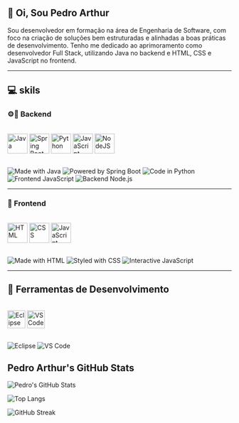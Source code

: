 ##  👋 Oi, Sou Pedro Arthur  

Sou desenvolvedor em formação na área de Engenharia de Software, com foco na criação de soluções bem estruturadas e alinhadas a boas práticas de desenvolvimento.
Tenho me dedicado ao aprimoramento como desenvolvedor Full Stack, utilizando Java no backend e HTML, CSS e JavaScript no frontend.

---

## 💻 skils

### ⚙️🧠 Backend
<div style="display: inline_block"><br>
  <img align="center" alt="Java" height="45" width="45" src="https://cdn.jsdelivr.net/gh/devicons/devicon/icons/java/java-original.svg" />
  <img align="center" alt="Spring Boot" height="45" width="45" src="https://cdn.jsdelivr.net/gh/devicons/devicon/icons/spring/spring-original.svg" />
  <img align="center" alt="Python" height="45" width="45" src="https://cdn.jsdelivr.net/gh/devicons/devicon/icons/python/python-original.svg" />
  <img align="center" alt="JavaScript" height="45" width="45" src="https://cdn.jsdelivr.net/gh/devicons/devicon/icons/javascript/javascript-original.svg" />
  <img align="center" alt="NodeJS" height="45" width="45" src="https://cdn.jsdelivr.net/gh/devicons/devicon/icons/nodejs/nodejs-original.svg" />
  
</div>

<br>

![Made with Java](https://img.shields.io/badge/Made%20with-Java-orange)
![Powered by Spring Boot](https://img.shields.io/badge/Powered%20by-Spring%20Boot-brightgreen)
![Code in Python](https://img.shields.io/badge/Code%20in-Python-blue)
![Frontend JavaScript](https://img.shields.io/badge/Frontend-JavaScript-yellow)
![Backend Node.js](https://img.shields.io/badge/Backend-Node.js-green)

---

### 🎨 Frontend
<div style="display: inline_block"><br>
  <img align="center" alt="HTML" height="45" width="45" src="https://cdn.jsdelivr.net/gh/devicons/devicon/icons/html5/html5-original.svg" />
  <img align="center" alt="CSS" height="45" width="45" src="https://cdn.jsdelivr.net/gh/devicons/devicon/icons/css3/css3-original.svg" />
  <img align="center" alt="JavaScript" height="45" width="45" src="https://cdn.jsdelivr.net/gh/devicons/devicon/icons/javascript/javascript-original.svg" />
</div>

<br>

![Made with HTML](https://img.shields.io/badge/Made%20with-HTML-orange)
![Styled with CSS](https://img.shields.io/badge/Styled%20with-CSS-blue)
![Interactive JavaScript](https://img.shields.io/badge/Interactive-JavaScript-yellow)

---

## 🧰 Ferramentas de Desenvolvimento
<div style="display: inline_block"><br>
  <img align="center" alt="Eclipse" height="40" width="40" src="https://cdn.jsdelivr.net/gh/devicons/devicon/icons/eclipse/eclipse-original.svg" />
  <img align="center" alt="VSCode" height="40" width="40" src="https://cdn.jsdelivr.net/gh/devicons/devicon/icons/vscode/vscode-original.svg" />
</div>

<br>

![Eclipse](https://img.shields.io/badge/Eclipse-IDE-2C2255?logo=eclipse&logoColor=white)
![VS Code](https://img.shields.io/badge/VS%20Code-Editor-007ACC?logo=visualstudiocode&logoColor=white)

## Pedro Arthur's GitHub Stats

![Pedro's GitHub Stats](https://github-readme-stats.vercel.app/api?username=pedroarthur&show_icons=true&theme=tokyonight&border_radius=10&hide_border=false)

![Top Langs](https://github-readme-stats.vercel.app/api/top-langs/?username=pedroarthur&layout=compact&theme=tokyonight&border_radius=10&hide_border=false)

![GitHub Streak](https://streak-stats.demolab.com?user=pedroarthur&theme=tokyonight&border_radius=10)


<!--
**Pedro185-Gomes/Pedro185-Gomes** is a ✨ _special_ ✨ repository because its `README.md` (this file) appears on your GitHub profile.

Here are some ideas to get you started:

- 🔭 I’m currently working on ...
- 🌱 I’m currently learning ...
- 👯 I’m looking to collaborate on ...
- 🤔 I’m looking for help with ...
- 💬 Ask me about ...
- 📫 How to reach me: ...
- 😄 Pronouns: ...
- ⚡ Fun fact: ...
-->
